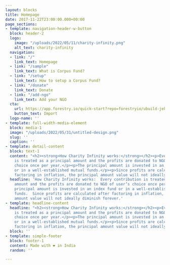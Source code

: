 ```yaml
---
layout: blocks
title: Homepage
date: 2017-11-22T23:00:00.000+00:00
page_sections:
- template: navigation-header-w-button
  block: header-2
  logo:
    image: "/uploads/2022/05/11/charity-infinity.png"
    alt_text: charity-infinity
  navigation:
  - link: "/"
    link_text: Homepage
  - link: "/sample"
    link_text: What is Corpus Fund?
  - link: "/setup"
    link_text: How to setup a Corpus Fund?
  - link: "/donate"
    link_text: Donate
  - link: "/add-ngo"
    link_text: Add your NGO
  cta:
    url: https://app.forestry.io/quick-start?repo=forestryio/ubuild-jekyll&provider=github&engine=jekyll
    button_text: Import
  logo-name: ''
- template: full-width-media-element
  block: media-1
  image: "/uploads/2022/05/31/untitled-design.png"
  slug: ''
  caption: ''
- template: detail-content
  block: text-1
  content: "<h2><strong>How Charity Infinity works:</strong></h2><p>Every contribution
    is treated as a principal amount and the profits are donated to NGO of user’s
    choice once per year.​</p><p>The principal amount is invested in an index fund
    or in a well-established mutual funds.​</p><p>Since profits are calculated after
    factoring in inflation, the principal amount value will not ideally diminish forever.</p>"
  headline: 'How Charity Infinity works:  Every contribution is treated as a principal
    amount and the profits are donated to NGO of user’s choice once per year.​  The
    principal amount is invested in an index fund or in a well-established mutual
    funds.​  Since profits are calculated after factoring in inflation, the principal
    amount value will not ideally diminish forever.'
- template: headline-content
  headline: "<h2><strong>How Charity Infinity works:</strong></h2><p>Every contribution
    is treated as a principal amount and the profits are donated to NGO of user’s
    choice once per year.​</p><p>The principal amount is invested in an index fund
    or in a well-established mutual funds.​</p><p>Since profits are calculated after
    factoring in inflation, the principal amount value will not ideally diminish forever.</p>"
  block: ''
- template: simple-footer
  block: footer-1
  content: Made with ❤︎ in India
  random: ''

---
```

